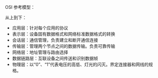 OSI 参考模型：

从上到下：

- 应用层：针对每个应用的协议
- 表示层：设备固有数据格式和网络标准数据格式的转换
- 会话层：通信管理，负责建立和断开通信连接
- 传输层：管理两个节点之间的数据传输。负责可靠传输
- 网络层：地址管理与路由选择
- 数据链路层：互联设备之间传送和识别数据帧
- 物理层：以“0”、“1”代表电压的高低、灯光的闪灭。界定连接器和网线的规格。



